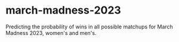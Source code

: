 # march-madness-2023
Predicting the probability of wins in all possible matchups for March Madness 2023, women's and men's. 
